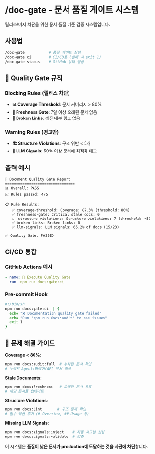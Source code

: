 # /doc-gate - 문서 품질 게이트 시스템

릴리스/머지 차단을 위한 문서 품질 기준 검증 시스템입니다.

## 사용법

```bash
/doc-gate           # 품질 게이트 실행
/doc-gate ci        # CI/CD용 (실패 시 exit 1)
/doc-gate status    # GitHub 상태 생성
```

## 🔐 Quality Gate 규칙

### Blocking Rules (릴리스 차단)

- **📊 Coverage Threshold**: 문서 커버리지 > 80%
- **📅 Freshness Gate**: 7일 이상 오래된 문서 없음
- **🔗 Broken Links**: 깨진 내부 링크 없음

### Warning Rules (경고만)

- **🏗️ Structure Violations**: 구조 위반 < 5개
- **🧩 LLM Signals**: 50% 이상 문서에 최적화 태그

## 출력 예시

```
🔐 Document Quality Gate Report
================================
📊 Overall: PASS
📈 Rules passed: 4/5

📋 Rule Results:
   ✅ coverage-threshold: Coverage: 87.3% (threshold: 80%)
   ✅ freshness-gate: Critical stale docs: 0
   ⚠️  structure-violations: Structure violations: 7 (threshold: <5)
   ✅ broken-links: Broken links: 0
   ✅ llm-signals: LLM signals: 65.2% of docs (15/23)

✅ Quality Gate: PASSED
```

## CI/CD 통합

### GitHub Actions 예시

```yaml
- name: 🔐 Execute Quality Gate
  run: npm run docs:gate:ci
```

### Pre-commit Hook

```bash
#!/bin/sh
npm run docs:gate:ci || {
  echo "❌ Documentation quality gate failed"
  echo "Run 'npm run docs:audit' to see issues"
  exit 1
}
```

## 🔧 문제 해결 가이드

**Coverage < 80%**:

```bash
npm run docs:audit:full  # 누락된 문서 확인
# 누락된 Agent/명령어/API 문서 작성
```

**Stale Documents**:

```bash
npm run docs:freshness   # 오래된 문서 목록
# 해당 문서들 업데이트
```

**Structure Violations**:

```bash
npm run docs:lint       # 구조 문제 확인
# 필수 섹션 추가 (# Overview, ## Usage 등)
```

**Missing LLM Signals**:

```bash
npm run docs:signals:inject    # 자동 시그널 삽입
npm run docs:signals:validate  # 검증
```

이 시스템은 **품질이 낮은 문서가 production에 도달하는 것을 사전에 차단**합니다.
